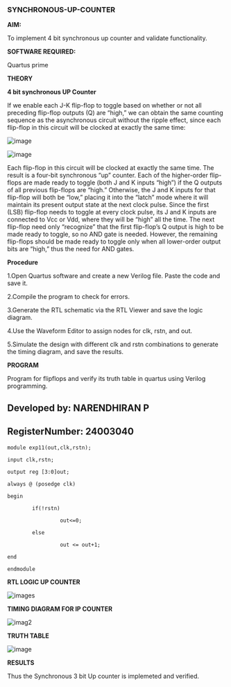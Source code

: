 ### SYNCHRONOUS-UP-COUNTER

**AIM:**

To implement 4 bit synchronous up counter and validate functionality.

**SOFTWARE REQUIRED:**

Quartus prime

**THEORY**

**4 bit synchronous UP Counter**

If we enable each J-K flip-flop to toggle based on whether or not all preceding flip-flop outputs (Q) are “high,” we can obtain the same counting sequence as the asynchronous circuit without the ripple effect, since each flip-flop in this circuit will be clocked at exactly the same time:

![image](https://github.com/naavaneetha/SYNCHRONOUS-UP-COUNTER/assets/154305477/d5db3fa0-e413-404c-b80e-b2f39d82e7e8)


![image](https://github.com/naavaneetha/SYNCHRONOUS-UP-COUNTER/assets/154305477/52cb61eb-d04b-442d-810c-31185a68410b)

Each flip-flop in this circuit will be clocked at exactly the same time.
The result is a four-bit synchronous “up” counter. Each of the higher-order flip-flops are made ready to toggle (both J and K inputs “high”) if the Q outputs of all previous flip-flops are “high.”
Otherwise, the J and K inputs for that flip-flop will both be “low,” placing it into the “latch” mode where it will maintain its present output state at the next clock pulse.
Since the first (LSB) flip-flop needs to toggle at every clock pulse, its J and K inputs are connected to Vcc or Vdd, where they will be “high” all the time.
The next flip-flop need only “recognize” that the first flip-flop’s Q output is high to be made ready to toggle, so no AND gate is needed.
However, the remaining flip-flops should be made ready to toggle only when all lower-order output bits are “high,” thus the need for AND gates.

**Procedure**

1.Open Quartus software and create a new Verilog file. Paste the code and save it.

2.Compile the program to check for errors.

3.Generate the RTL schematic via the RTL Viewer and save the logic diagram.

4.Use the Waveform Editor to assign nodes for clk, rstn, and out.

5.Simulate the design with different clk and rstn combinations to generate the timing diagram, and save the results.

**PROGRAM**

Program for flipflops and verify its truth table in quartus using Verilog programming. 

## Developed by: NARENDHIRAN P

## RegisterNumber: 24003040

    module exp11(out,clk,rstn);
    
    input clk,rstn;
    
    output reg [3:0]out;
    
    always @ (posedge clk)
    
    begin
    	
            if(!rstn)
    		
                     out<=0;
    	
            else
    		
                     out <= out+1;
    
    end
      
    endmodule

**RTL LOGIC UP COUNTER**

![images](https://github.com/user-attachments/assets/aee6251b-eb32-4850-a4d1-60f3cd7d6718)


**TIMING DIAGRAM FOR IP COUNTER**

![imag2](https://github.com/user-attachments/assets/e636e9c9-22a3-4f23-916c-2c11a1f19fec)


**TRUTH TABLE**

![image](https://github.com/user-attachments/assets/87941271-1dda-4c61-9f2c-e48b0b2a2f10)


**RESULTS**

Thus the Synchronous 3 bit Up counter is implemeted and verified.
